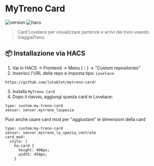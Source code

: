 # MyTreno Card

![version](https://img.shields.io/badge/version-1.0-blue)
![hacs](https://img.shields.io/badge/HACS-default-orange)

> Card Lovelace per visualizzare partenze e arrivi dei treni usando ViaggiaTreno.

## 📦 Installazione via HACS

1. Vai in HACS → Frontend → Menu (⋮) → "Custom repositories"
2. Inserisci l'URL della repo e imposta tipo: `Lovelace`:

```
https://github.com/lotablet/mytreno-card/
```


3. Installa `MyTreno Card`
4. Dopo il riavvio, aggiungi questa card in Lovelace:

```
type: custom:my-treno-card
sensor: sensor.mytreno_laspezia
```
Puoi anche usare card mod per "aggiustare" le dimensioni della card

```
type: custom:my-treno-card
sensor: sensor.mytreno_la_spezia_centrale
card_mod:
  style: |
    ha-card {
      height: 400px;
      width: 450px;
    }
```

